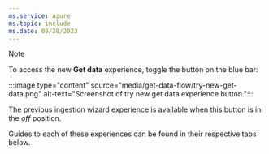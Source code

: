```yaml
---
ms.service: azure
ms.topic: include
ms.date: 08/28/2023
---
```


> [!NOTE]
> To access the new **Get data** experience, toggle the button on the blue bar:
>
> :::image type="content" source="media/get-data-flow/try-new-get-data.png" alt-text="Screenshot of try new get data experience button.":::
>
> The previous ingestion wizard experience is available when this button is in the *off* position.
>
> Guides to each of these experiences can be found in their respective tabs below.